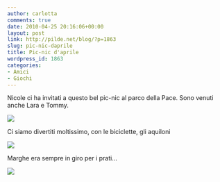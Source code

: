 ```yaml
---
author: carlotta
comments: true
date: 2010-04-25 20:16:06+00:00
layout: post
link: http://pilde.net/blog/?p=1863
slug: pic-nic-daprile
title: Pic-nic d'aprile
wordpress_id: 1863
categories:
- Amici
- Giochi
---
```


Nicole ci ha invitati a questo bel pic-nic al parco della Pace. Sono venuti anche Lara e Tommy.

![](http://pilde.net/blog/wp-content/uploads/2010/04/bimbi.jpg)




Ci siamo divertiti moltissimo, con le biciclette, gli aquiloni

![](http://pilde.net/blog/wp-content/uploads/2010/04/aquilone.jpg)




Marghe era sempre in giro per i prati...

![](http://pilde.net/blog/wp-content/uploads/2010/04/marghe.jpg)



